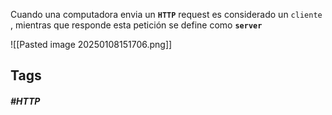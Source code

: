 Cuando una computadora envia un **`HTTP`** request es considerado un `cliente` , mientras que responde esta petición se define como **`server`**

![[Pasted image 20250108151706.png]]
## Tags

##### #HTTP